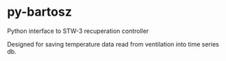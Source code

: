 # py-bartosz
Python interface to STW-3 recuperation controller 

Designed for saving temperature data read from ventilation into time series db.
